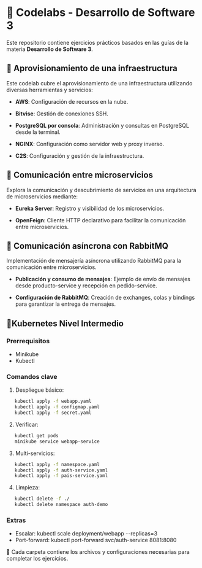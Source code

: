 
# 📂 Codelabs - Desarrollo de Software 3

  

Este repositorio contiene ejercicios prácticos basados en las guías de la materia **Desarrollo de Software 3**.

  

## 📁 Aprovisionamiento de una infraestructura

Este codelab cubre el aprovisionamiento de una infraestructura utilizando diversas herramientas y servicios:

-  **AWS**: Configuración de recursos en la nube.

-  **Bitvise**: Gestión de conexiones SSH.

-  **PostgreSQL por consola**: Administración y consultas en PostgreSQL desde la terminal.

-  **NGINX**: Configuración como servidor web y proxy inverso.

-  **C2S**: Configuración y gestión de la infraestructura.

  

## 📁 Comunicación entre microservicios

Explora la comunicación y descubrimiento de servicios en una arquitectura de microservicios mediante:

-  **Eureka Server**: Registro y visibilidad de los microservicios.

-  **OpenFeign**: Cliente HTTP declarativo para facilitar la comunicación entre microservicios.

  

## 📁 Comunicación asíncrona con RabbitMQ

Implementación de mensajería asíncrona utilizando RabbitMQ para la comunicación entre microservicios.

-  **Publicación y consumo de mensajes**: Ejemplo de envío de mensajes desde producto-service y recepción en pedido-service.

-  **Configuración de RabbitMQ**: Creación de exchanges, colas y bindings para garantizar la entrega de mensajes.

 ## 📁Kubernetes Nivel Intermedio

### Prerrequisitos
- Minikube
- Kubectl

### Comandos clave

1. Despliegue básico:
```bash
   kubectl apply -f webapp.yaml
   kubectl apply -f configmap.yaml
   kubectl apply -f secret.yaml
   ```

2. Verificar:
```bash
   kubectl get pods
   minikube service webapp-service
   ```

3. Multi-servicios:
```bash
   kubectl apply -f namespace.yaml
   kubectl apply -f auth-service.yaml
   kubectl apply -f pais-service.yaml
   ```

4. Limpieza:
```bash
   kubectl delete -f ./
   kubectl delete namespace auth-demo
   ```

### Extras
- Escalar: kubectl scale deployment/webapp --replicas=3
- Port-forward: kubectl port-forward svc/auth-service 8081:8080
  

🚀 Cada carpeta contiene los archivos y configuraciones necesarias para completar los ejercicios.